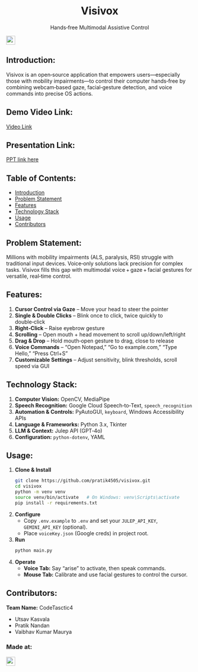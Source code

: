 <h1 align="center">Visivox</h1>
<p align="center">
  Hands‑free Multimodal Assistive Control
</p>

<a href="https://hack36.com"> <img src="https://i.postimg.cc/FFwvfkGk/built-at-hack36.png" height="24px"> </a>

## Introduction:

Visivox is an open‑source application that empowers users—especially those with mobility impairments—to control their computer hands‑free by combining webcam‑based gaze, facial‑gesture detection, and voice commands into precise OS actions.

## Demo Video Link:

<a href="https://drive.google.com/file/d/1dilaH49qEH4ohXKP_anlWjV6fUwUrr1K/view?usp=sharing">Video Link</a>

## Presentation Link:

<a href="https://drive.google.com/file/d/1cgk_5PRYWrMsmF7LbtpS3gOTfrQa4rTh/view?usp=sharing">PPT link here</a>

## Table of Contents:

- [Introduction](#introduction)
- [Problem Statement](#problem-statement)
- [Features](#features)
- [Technology Stack](#technology-stack)
- [Usage](#usage)
- [Contributors](#contributors)

## Problem Statement:

Millions with mobility impairments (ALS, paralysis, RSI) struggle with traditional input devices. Voice‑only solutions lack precision for complex tasks. Visivox fills this gap with multimodal voice + gaze + facial gestures for versatile, real‑time control.

## Features:

1. **Cursor Control via Gaze** – Move your head to steer the pointer
2. **Single & Double Clicks** – Blink once to click, twice quickly to double‑click
3. **Right‑Click** – Raise eyebrow gesture
4. **Scrolling** – Open mouth + head movement to scroll up/down/left/right
5. **Drag & Drop** – Hold mouth‑open gesture to drag, close to release
6. **Voice Commands** – “Open Notepad,” “Go to example.com,” “Type Hello,” “Press Ctrl+S”
7. **Customizable Settings** – Adjust sensitivity, blink thresholds, scroll speed via GUI

## Technology Stack:

1. **Computer Vision:** OpenCV, MediaPipe
2. **Speech Recognition:** Google Cloud Speech‑to‑Text, `speech_recognition`
3. **Automation & Controls:** PyAutoGUI, `keyboard`, Windows Accessibility APIs
4. **Language & Frameworks:** Python 3.x, Tkinter
5. **LLM & Context:** Julep API (GPT‑4o)
6. **Configuration:** `python-dotenv`, YAML

## Usage:

1. **Clone & Install**
   ```bash
   git clone https://github.com/pratik4505/visivox.git
   cd visivox
   python -m venv venv
   source venv/bin/activate   # On Windows: venv\Scripts\activate
   pip install -r requirements.txt
   ```
2. **Configure**
   - Copy `.env.example` to `.env` and set your `JULEP_API_KEY`, `GEMINI_API_KEY` (optional).
   - Place `voiceKey.json` (Google creds) in project root.
3. **Run**
   ```bash
   python main.py
   ```
4. **Operate**
   - **Voice Tab:** Say “arise” to activate, then speak commands.
   - **Mouse Tab:** Calibrate and use facial gestures to control the cursor.

## Contributors:

**Team Name:** CodeTasctic4

- Utsav Kasvala
- Pratik Nandan
- Vaibhav Kumar Maurya

### Made at:

<a href="https://hack36.com"> <img src="https://i.postimg.cc/FFwvfkGk/built-at-hack36.png" height="24px"> </a>
